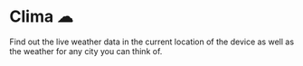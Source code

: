 
# Clima ☁

Find out the live weather data in the current location of the device as well as the weather for any city you can think of.
